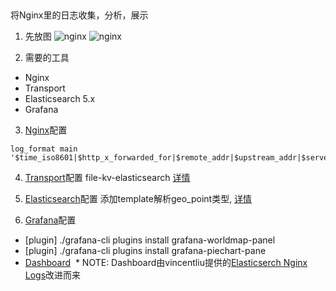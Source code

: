 ## 
将Nginx里的日志收集，分析，展示

1. 先放图
![nginx](https://github.com/luopengift/transport/blob/master/Image/png/nginx_log_analysis.png)
![nginx](https://github.com/luopengift/transport/blob/master/Image/png/worldmap.png)

2. 需要的工具
  * Nginx
  * Transport
  * Elasticsearch 5.x
  * Grafana
  
3. [Nginx](https://www.nginx.com/resources/wiki/)配置
```
log_format main '$time_iso8601|$http_x_forwarded_for|$remote_addr|$upstream_addr|$server_addr|$hostname|$http_host|$server_name|$http_referer|$status|$body_bytes_sent|$upstream_response_time|$request_time|$request_method|$https|$scheme|$request_uri|$http_user_agent|$args|$request_body';
```

4. [Transport](https://github.com/luopengift/transport)配置
file-kv-elasticsearch [详情](https://github.com/luopengift/transport/blob/master/test/nginx-kv-es.json)

5. [Elasticsearch](https://www.elastic.co/guide/en/elasticsearch/reference/current/index.html)配置
添加template解析geo_point类型, [详情](https://github.com/luopengift/transport/blob/master/test/elasticsearch/geoip.template.json)

6. [Grafana](http://docs.grafana.org/)配置
  * [plugin] ./grafana-cli plugins install grafana-worldmap-panel
  * [plugin] ./grafana-cli plugins install grafana-piechart-pane
  * [Dashboard](https://github.com/luopengift/transport/blob/master/test/grafana/nginx_es.template.json)
  * NOTE: Dashboard由vincentliu提供的[Elasticserch Nginx Logs](https://grafana.com/dashboards/2292)改进而来




